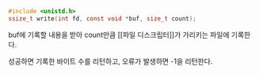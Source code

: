 ~~~c
#include <unistd.h>
ssize_t write(int fd, const void *buf, size_t count);
~~~
buf에 기록할 내용을 받아 count만큼 [[파일 디스크립터]]가 가리키는 파일에 기록한다.

성공하면 기록한 바이트 수를 리턴하고,
오류가 발생하면 -1을 리턴한다.